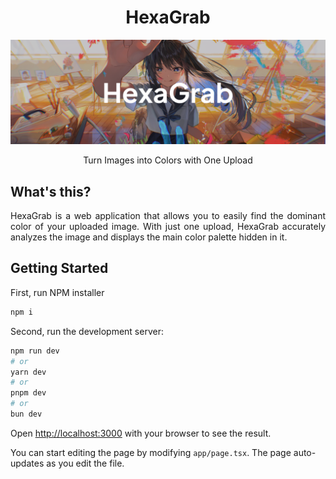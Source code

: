 <div align=center>
  <h1><b>HexaGrab</b></h1>
</div>

![](assets/20250218_070002_hexagrab.png)

<div align=center>
  Turn Images into Colors with One Upload
</div>

## What's this?

<p align=justify>HexaGrab is a web application that allows you to easily find the dominant color of your uploaded image. With just one upload, HexaGrab accurately analyzes the image and displays the main color palette hidden in it.</p>

## Getting Started

First, run NPM installer

```bash
npm i
```

Second, run the development server:

```bash
npm run dev
# or
yarn dev
# or
pnpm dev
# or
bun dev
```

Open [http://localhost:3000](http://localhost:3000) with your browser to see the result.

You can start editing the page by modifying `app/page.tsx`. The page auto-updates as you edit the file.
